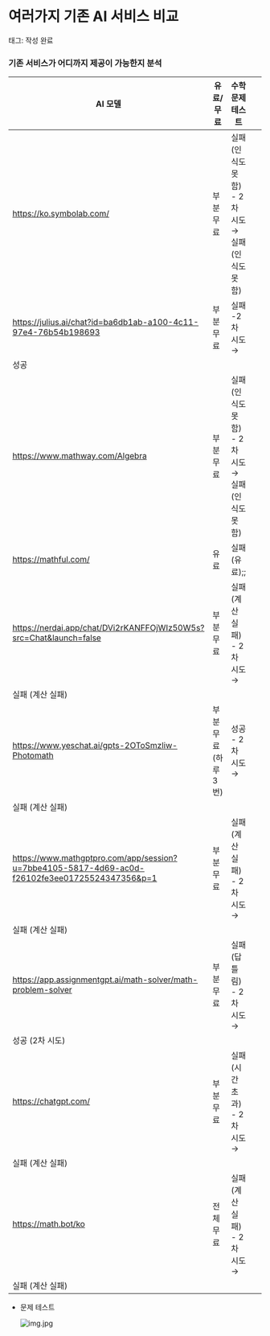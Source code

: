 # 여러가지 기존 AI 서비스 비교

태그: 작성 완료

### 기존 서비스가 어디까지 제공이 가능한지 분석

| AI 모델 | 유료/무료 | 수학 문제 테스트 |  |  |  |
| --- | --- | --- | --- | --- | --- |
| https://ko.symbolab.com/ | 부분 무료 | 실패(인식도 못함) - 2차 시도→ 실패 (인식도 못함) |  |  |  |
| https://julius.ai/chat?id=ba6db1ab-a100-4c11-97e4-76b54b198693 | 부분 무료 | 실패 -2차 시도→ 
성공  |  |  |  |
| https://www.mathway.com/Algebra | 부분 무료 | 실패(인식도 못함) - 2차 시도→ 실패 (인식도 못함) |  |  |  |
| https://mathful.com/ | 유료 | 실패 (유료);; |  |  |  |
| https://nerdai.app/chat/DVi2rKANFFOjWIz50W5s?src=Chat&launch=false | 부분 무료 | 실패 (계산 실패)  - 2차 시도 →
실패 (계산 실패) |  |  |  |
| https://www.yeschat.ai/gpts-2OToSmzliw-Photomath  | 부분 무료 (하루 3번) | 성공 - 2차 시도 →
실패 (계산 실패) |  |  |  |
| https://www.mathgptpro.com/app/session?u=7bbe4105-5817-4d69-ac0d-f26102fe3ee01725524347356&p=1 | 부분 무료 | 실패 (계산 실패)  - 2차 시도 →
실패 (계산 실패) |  |  |  |
| https://app.assignmentgpt.ai/math-solver/math-problem-solver | 부분 무료 | 실패 (답 틀림) - 2차 시도 → 
성공 (2차 시도) |  |  |  |
| https://chatgpt.com/ | 부분 무료 | 실패 (시간 초과) - 2차 시도→
실패 (계산 실패) |  |  |  |
| https://math.bot/ko | 전체 무료 | 실패 (계산 실패)  - 2차 시도→
실패 (계산 실패) |  |  |  |
- 문제 테스트
    
    ![img.jpg](../%E1%84%8C%E1%85%A6%E1%84%86%E1%85%A9%E1%86%A8%20%E1%84%8B%E1%85%A5%E1%86%B9%E1%84%8B%E1%85%B3%E1%86%B7%2035d1add0447a492f81bc2b4821e80635/%E1%84%8B%E1%85%A7%E1%84%85%E1%85%A5%E1%84%80%E1%85%A1%E1%84%8C%E1%85%B5%20%E1%84%80%E1%85%B5%E1%84%8C%E1%85%A9%E1%86%AB%20AI%20%E1%84%89%E1%85%A5%E1%84%87%E1%85%B5%E1%84%89%E1%85%B3%20%E1%84%87%E1%85%B5%E1%84%80%E1%85%AD%20(1)%2035d2961be4ff4c1cb4a6e6fbec2c2921/img.jpg)